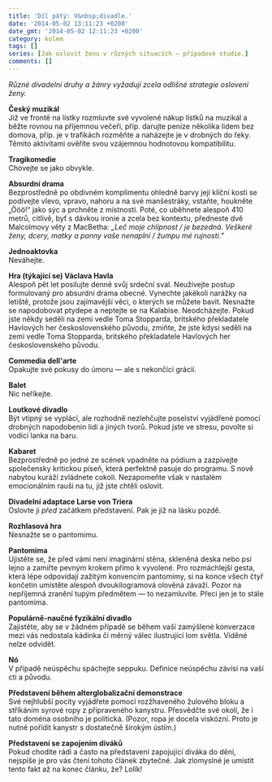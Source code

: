 ```yaml
---
title: 'Díl pátý: V&nbsp;divadle.'
date: '2014-05-02 13:11:23 +0200'
date_gmt: '2014-05-02 12:11:23 +0200'
category: kolem
tags: []
series: [Jak oslovit ženu v různých situacích — případové studie.]
comments: []
---
```

<p><em>Různé divadelní druhy a žánry vyžadují zcela odlišné strategie oslovení ženy.</em></p>
<p><strong>Český muzikál </strong><br />
Již ve frontě na lístky rozmluvte své vyvolené nákup lístků na muzikál a běžte rovnou na příjemnou večeři, příp. darujte peníze několika lidem bez domova, příp. je v trafikách rozměňte a naházejte je v drobných do řeky. Těmito aktivitami ověříte svou vzájemnou hodnotovou kompatibilitu.</p>
<p><strong>Tragikomedie</strong><br />
Chovejte se jako obvykle.</p>
<p><strong>Absurdní drama </strong><br />
Bezprostředně po obdivném komplimentu ohledně barvy její klíční kosti se podívejte vlevo, vpravo, nahoru a na své manšestráky, vstaňte, houkněte „Ööö!“ jako sýc a prchněte z místnosti. Poté, co uběhnete alespoň 410 metrů, citlivě, byť s dávkou ironie a zcela bez kontextu, předneste dvě Malcolmovy věty z MacBetha: <i>„Leč moje chlípnost / je bezedná. Veškeré ženy, dcery, matky a panny vaše nenaplní / žumpu mé rujnosti.”</i></p>
<p><strong>Jednoaktovka</strong><br />
Neváhejte.</p>
<p><strong>Hra (týkající se) Václava Havla</strong><br />
Alespoň pět let posilujte denně svůj srdeční sval. Neužívejte postup formulovaný pro absurdní drama obecné. Vynechte jakékoli narážky na letiště, protože jsou zajímavější věci, o kterých se můžete bavit. Nesnažte se napodobovat ptydepe a neptejte se na Kalabise. Neodcházejte. Pokud jste někdy seděli na zemi vedle Toma Stopparda, britského překladatele Havlových her československého původu, zmiňte, že jste kdysi seděli na zemi vedle Toma Stopparda, britského překladatele Havlových her československého původu.</p>
<p><strong>Commedia dell'arte </strong><br />
Opakujte své pokusy do úmoru — ale s nekončící grácií.</p>
<p><strong>Balet</strong><br />
Nic neříkejte.</p>
<p><strong>Loutkové divadlo </strong><br />
Být vtipný se vyplácí, ale rozhodně nezlehčujte poselství vyjádřené pomocí drobných napodobenin lidí a jiných tvorů. Pokud jste ve stresu, povolte si vodicí lanka na baru.</p>
<p><strong>Kabaret</strong><br />
Bezprostředně po jedné ze scének vpadněte na pódium a zazpívejte společensky kritickou píseň, která perfektně pasuje do programu. S nově nabytou kuráží zvládnete cokoli. Nezapomeňte však v nastalém emocionálním rauši na tu, již jste chtěli oslovit.</p>
<p><strong>Divadelní adaptace Larse von Triera</strong><br />
Oslovte ji <em>před</em> začátkem představení. Pak je již na lásku pozdě.</p>
<p><strong>Rozhlasová hra</strong><br />
Nesnažte se o pantomimu.</p>
<p><strong>Pantomima</strong><br />
Ujistěte se, že před vámi není imaginární stěna, skleněná deska nebo psí lejno a zamiřte pevným krokem přímo k vyvolené. Pro rozmáchlejší gesta, která lépe odpovídají zažitým konvencím pantomimy, si na konce všech čtyř končetin umístěte alespoň dvoukilogramová olověná závaží. Pozor na nepříjemná zranění tupým předmětem — to nezamluvíte. Přeci jen je to stále pantomima.</p>
<p><strong>Populárně-naučné fyzikální divadlo</strong><br />
Zajistěte, aby se v žádném případě se během vaší zamýšlené konverzace mezi vás nedostala kádinka či měrný válec ilustrující lom světla. Viděné nelze odvidět.</p>
<p><strong>Nó</strong><br />
V případě neúspěchu spáchejte seppuku. Definice neúspěchu závisí na vaší cti a původu.</p>
<p><strong>Představení během alterglobalizační demonstrace</strong><br />
Své nejhlubší pocity vyjádřete pomocí rozžhaveného žulového bloku a stříkáním syrové ropy z připraveného kanystru. Přesvědčte své okolí, že i tato doména osobního je politická. (Pozor, ropa je docela viskózní. Proto je nutné pořídit kanystr s dostatečně širokým ústím.)</p>
<p><strong>Představení se zapojením diváků</strong><br />
Pokud chodíte rádi a často na představení zapojující diváka do dění, nejspíše je pro vás čtení tohoto článek zbytečné. Jak zlomyslné je umístit tento fakt až na konec článku, že? Lolík!</p>
